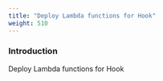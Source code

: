 ```yaml
---
title: "Deploy Lambda functions for Hook"
weight: 510
---
```


### Introduction

Deploy Lambda functions for Hook
